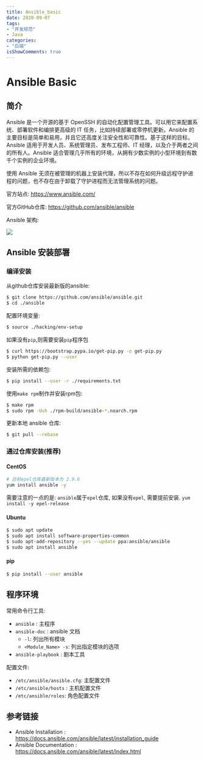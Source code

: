 ```yaml
---
title: Ansible_basic
date: 2020-09-07
tags:
- "开发规范"
- Java
categories:
- "后端"
isShowComments: true
---
```


# Ansible Basic

## 简介

Ansible 是一个开源的基于 OpenSSH 的自动化配置管理工具。可以用它来配置系统、部署软件和编排更高级的 IT 任务，比如持续部署或零停机更新。Ansible 的主要目标是简单和易用，并且它还高度关注安全性和可靠性。基于这样的目标，Ansible 适用于开发人员、系统管理员、发布工程师、IT 经理，以及介于两者之间的所有人。Ansible 适合管理几乎所有的环境，从拥有少数实例的小型环境到有数千个实例的企业环境。

使用 Ansible 无须在被管理的机器上安装代理，所以不存在如何升级远程守护进程的问题，也不存在由于卸载了守护进程而无法管理系统的问题。

官方站点: https://www.ansible.com/

官方GitHub仓库: https://github.com/ansible/ansible

Ansible 架构: 

![](https://res.cloudinary.com/practicaldev/image/fetch/s--IdLVmgo1--/c_limit%2Cf_auto%2Cfl_progressive%2Cq_auto%2Cw_880/https://thepracticaldev.s3.amazonaws.com/i/skvvt051gys64k62ez0h.png)

## Ansible 安装部署

### 编译安装

从github仓库安装最新版的ansible:

```bash
$ git clone https://github.com/ansible/ansible.git
$ cd ./ansible
```

配置环境变量:

```bash
$ source ./hacking/env-setup
```

如果没有`pip`,则需要安装`pip`程序包

```bash
$ curl https://bootstrap.pypa.io/get-pip.py -o get-pip.py
$ python get-pip.py --user
```

安装所需的依赖包:

```bash
$ pip install --user -r ./requirements.txt
```

使用`make rpm`制作并安装rpm包:

```bash
$ make rpm
$ sudo rpm -Uvh ./rpm-build/ansible-*.noarch.rpm
```

更新本地 ansible 仓库:

```bash
$ git pull --rebase
```

### 通过仓库安装(推荐)

#### CentOS

```bash
# 目前epel仓库最新版本为 2.9.6
yum install ansible -y
```

需要注意的一点的是: `ansible`属于`epel`仓库, 如果没有`epel`, 需要提前安装. `yum install -y epel-release`

#### Ubuntu

```bash
$ sudo apt update
$ sudo apt install software-properties-common
$ sudo apt-add-repository --yes --update ppa:ansible/ansible
$ sudo apt install ansible
```

#### pip

```bash
$ pip install --user ansible
```

## 程序环境

常用命令行工具:

* `ansible` : 主程序
* `ansible-doc` : ansible 文档
  * `-l`: 列出所有模块
  * `<Module_Name> -s`: 列出指定模块的选项
* `ansible-playbook` : 剧本工具

配置文件:

* `/etc/ansible/ansible.cfg`: 主配置文件
* `/etc/ansible/hosts` : 主机配置文件
* `/etc/ansible/roles`: 角色配置文件

## 参考链接

* Ansible Installation : https://docs.ansible.com/ansible/latest/installation_guide
* Ansible Documentation : https://docs.ansible.com/ansible/latest/index.html